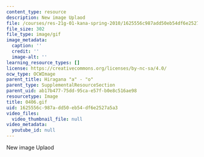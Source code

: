 ```yaml
---
content_type: resource
description: New image Uplaod
file: /courses/res-21g-01-kana-spring-2010/1625556c987add50eb54df6e2527a5a3_0406.gif
file_size: 302
file_type: image/gif
image_metadata:
  caption: ''
  credit: ''
  image-alt: ''
learning_resource_types: []
license: https://creativecommons.org/licenses/by-nc-sa/4.0/
ocw_type: OCWImage
parent_title: Hiragana "a" - "o"
parent_type: SupplementalResourceSection
parent_uid: ab17b477-75dd-95ca-e57f-b0e8c516ae98
resourcetype: Image
title: 0406.gif
uid: 1625556c-987a-dd50-eb54-df6e2527a5a3
video_files:
  video_thumbnail_file: null
video_metadata:
  youtube_id: null
---
```

New image Uplaod
